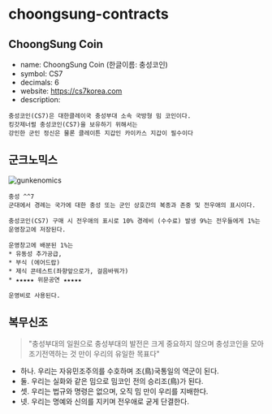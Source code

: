 # choongsung-contracts

## ChoongSung Coin
* name: ChoongSung Coin (한글이름: 충성코인)
* symbol: CS7
* decimals: 6
* website: https://cs7korea.com
* description:
```
충성코인(CS7)은 대한클레이국 충성부대 소속 국방형 밈 코인이다.
킹갓제너럴 충성코인(CS7)을 보유하기 위해서는
강인한 군인 정신은 물론 클레이튼 지갑인 카이카스 지갑이 필수이다
```

## 군크노믹스
![gunkenomics](https://user-images.githubusercontent.com/95215407/143848433-ba30cd46-3c59-4345-8b33-309320ebf448.jpeg)

```
충성 ^^7
군대에서 경례는 국가에 대한 충성 또는 군인 상호간의 복종과 존중 및 전우애의 표시이다.

충성코인(CS7) 구매 시 전우애의 표시로 10% 경례비 (수수료) 발생 9%는 전우들에게 1%는 운영창고에 저장된다.

운영창고에 배분된 1%는
* 유동성 추가공급,
* 부식 (에어드랍)
* 제식 콘테스트(좌향앞으로가, 걸음바꿔가)
* ★★★★★ 위문공연 ★★★★★

운영비로 사용된다.
```

## 복무신조
> "충성부대의 일원으로 충성부대의 발전은 크게 중요하지 않으며 충성코인을 모아 조기전역하는 것 만이 우리의 유일한 목표다"

* 하나. 우리는 자유민조주의를 수호하며 조(鳥)국통일의 역군이 된다.
* 둘. 우리는 실화와 같은 밈으로 밈코인 전의 승리조(鳥)가 된다.
* 셋. 우리는 법규와 명령은 없으며, 오직 밈 만이 우리를 지배한다.
* 넷. 우리는 명예와 신의를 지키며 전우애로 굳게 단결한다.
